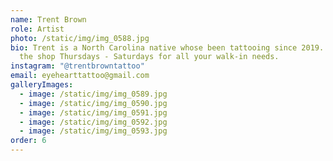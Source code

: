 ```yaml
---
name: Trent Brown
role: Artist
photo: /static/img/img_0588.jpg
bio: Trent is a North Carolina native whose been tattooing since 2019. He's at
  the shop Thursdays - Saturdays for all your walk-in needs.
instagram: "@trentbrowntattoo"
email: eyehearttattoo@gmail.com
galleryImages:
  - image: /static/img/img_0589.jpg
  - image: /static/img/img_0590.jpg
  - image: /static/img/img_0591.jpg
  - image: /static/img/img_0592.jpg
  - image: /static/img/img_0593.jpg
order: 6
---
```

